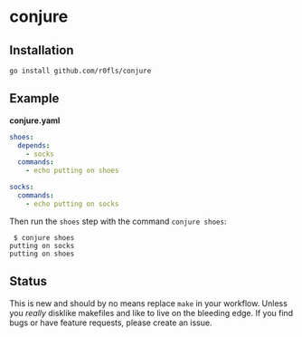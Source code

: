 # conjure

## Installation

```
go install github.com/r0fls/conjure
```

## Example


**conjure.yaml**
```yaml
shoes:
  depends:
    - socks
  commands:
    - echo putting on shoes

socks:
  commands:
    - echo putting on socks
```

Then run the `shoes` step with the command `conjure shoes`:

```shell
 $ conjure shoes
putting on socks
putting on shoes
```

## Status

This is new and should by no means replace `make` in your workflow. Unless you *really* disklike makefiles and like to live on the bleeding edge. If you find bugs or have feature requests, please create an issue.
